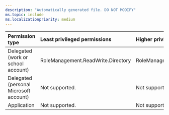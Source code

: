 ```yaml
---
description: "Automatically generated file. DO NOT MODIFY"
ms.topic: include
ms.localizationpriority: medium
---
```


|Permission type|Least privileged permissions|Higher privileged permissions|
|:---|:---|:---|
|Delegated (work or school account)|RoleManagement.ReadWrite.Directory|RoleManagementPolicy.ReadWrite.Directory|
|Delegated (personal Microsoft account)|Not supported.|Not supported.|
|Application|Not supported.|Not supported.|

